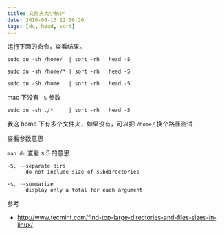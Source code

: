 ```yaml
---
title: 文件夹大小统计
date: 2016-06-13 12:06:26
tags: [du, head, sort]
---
```


运行下面的命令，查看结果。

`sudo du -sh /home/  | sort -rh | head -5`

`sudo du -sh /home/* | sort -rh | head -5`

`sudo du -Sh /home   | sort -rh | head -5`

mac 下没有 `-S` 参数

`sudo du -sh ./*     | sort -rh | head -5`

我这 home 下有多个文件夹，如果没有，可以把 `/home/` 换个路径测试

<!--more-->

查看参数意思

`man du` 查看 s S 的意思

```
-S, --separate-dirs
      do not include size of subdirectories

-s, --summarize
      display only a total for each argument
```

参考

* <http://www.tecmint.com/find-top-large-directories-and-files-sizes-in-linux/>
